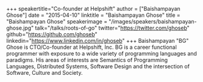 +++
speakertitle="Co-founder at Helpshift"
author = ["Baishampayan Ghose"]
date = "2015-04-10"
linktitle = "Baishampayan Ghose"
title = "Baishampayan Ghose"
speakerimage = "/images/speakers/baishampayan-ghose.jpg"
talk="/talks/roots-of-go"
twitter="https://twitter.com/ghoseb"
github="https://github.com/ghoseb"
linkedin="https://www.linkedin.com/in/ghoseb"
+++
Baishampayan "BG" Ghose is CTO/Co-founder at Helpshift, Inc. BG is a career functional programmer with exposure to a wide variety of programming languages and paradigms. His areas of interests are Semantics of Programming Languages, Distributed Systems, Software Design and the intersection of Software, Culture and Society.
